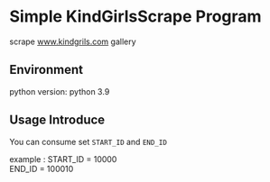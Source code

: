# Simple KindGirlsScrape Program
scrape www.kindgrils.com gallery

## Environment
python version: python 3.9

## Usage Introduce
You can consume set `START_ID` and `END_ID`

example : 
    START_ID = 10000  
    END_ID = 100010



